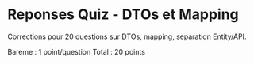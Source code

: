 # Reponses Quiz - DTOs et Mapping

Corrections pour 20 questions sur DTOs, mapping, separation Entity/API.

Bareme : 1 point/question
Total : 20 points

